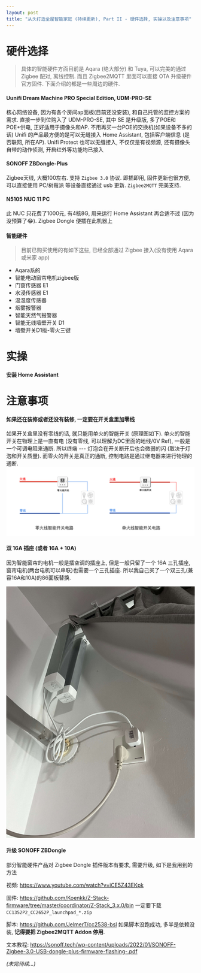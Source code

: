 ```yaml
---
layout: post
title: "从头打造全屋智能家庭 (持续更新), Part II - 硬件选择, 实操以及注意事项"
---
```



# 硬件选择

> 具体的智能硬件方面目前是 Aqara (绝大部分) 和 Tuya, 可以完美的通过 Zigbee 配对, 离线控制. 而且 Zigbee2MQTT 里面可以直接 OTA 升级硬件官方固件. 下面介绍的都是一些周边的硬件.

#### Uunifi Dream Machine PRO Special Edition, UDM-PRO-SE
核心网络设备, 因为有各个房间ap面板(目前还没安装), 和自己托管的监控方案的需求. 直接一步到位购入了 UDM-PRO-SE, 其中 SE 是升级版, 多了POE和POE+供电, 正好适用于摄像头和AP. 不用再买一台POE的交换机(如果设备不多的话)
Unifi 的产品最方便的是可以无缝接入 Home Assistant, 包括客户端信息 (是否联网, 所在AP). Unifi Protect 也可以无缝接入, 不仅仅是有视频源, 还有摄像头自带的动作侦测, 开启红外等功能均已接入

#### SONOFF ZBDongle-Plus 
Zigbee天线, 大概100左右. 支持 `Zigbee 3.0` 协议. 即插即用, 固件更新也很方便, 可以直接使用 PC/树莓派 等设备直接通过 usb 更新. `Zigbee2MQTT` 完美支持.

#### N5105 NUC 11 PC
此 NUC 只花费了1000元, 有4核8G, 用来运行 Home Assistant 再合适不过 (因为没预算了😂). Zigbee Dongle 便插在此机器上


#### 智能硬件
> 目前已购买使用的有如下这些, 已经全部通过 Zigbee 接入(没有使用 Aqara 或米家 app)
 
* Aqara系的
 * 智能电动窗帘电机zigbee版
 * 门窗传感器 E1
 * 水浸传感器 E1
 * 温湿度传感器
 * 烟雾报警器
 * 智能天然气报警器
 * 智能无线墙壁开关 D1
 * 墙壁开关D1版-零火三键


# 实操
 
 #### 安装 Home Assistant
 



# 注意事项

#### 如果还在装修或者还没有装修, __一定要在开关盒里加零线__
如果开关盒里没有零线的话, 就只能用单火的智能开关 (原理图如下). 单火的智能开关在物理上是一直有电 (没有零线, 可以理解为DC里面的地线/0V Ref), 一般是一个可调电阻来通断. 所以终端 --- 灯泡会在开关断开后也会微弱的闪 (取决于灯泡和开关质量).
而零火的开关是真正的通断, 控制电路是通过继电器来进行物理的通断.
![](/images/img-build-smart-home-from-scratch-part-2-1.png)

#### 双 16A 插座 (或者 16A + 10A)
因为智能窗帘的电机一般是插空调的插座上, 但是一般只留了一个 16A 三孔插座, 窗帘电机(两台电机可以串联)也需要一个三孔插座. 所以我自己买了一个双三孔(兼容16A和10A)的86面板替换.

![](/images/img-build-smart-home-from-scratch-part-2-2.jpg)

#### 升级 SONOFF ZBDongle

部分智能硬件产品对 Zigbee Dongle 插件版本有要求, 需要升级, 如下是我用到的方法

视频: https://www.youtube.com/watch?v=iCE5Z43EKpk

固件: https://github.com/Koenkk/Z-Stack-firmware/tree/master/coordinator/Z-Stack_3.x.0/bin  一定要下载 `CC1352P2_CC2652P_launchpad_*.zip`

脚本: https://github.com/JelmerT/cc2538-bsl 如果脚本没跑成功, 多半是依赖没装, __记得要把 Zigbee2MQTT Addon 停用__.

文本教程: https://sonoff.tech/wp-content/uploads/2022/01/SONOFF-Zigbee-3.0-USB-dongle-plus-firmware-flashing-.pdf


_(未完待续...)_
